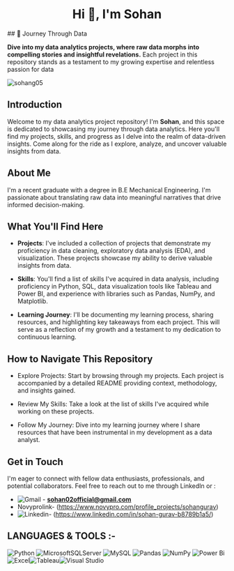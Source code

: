 <h1 align="center">Hi 👋, I'm Sohan</h1>
## 🌟 Journey Through Data

**Dive into my data analytics projects, where raw data morphs into compelling stories and insightful revelations.** Each project in this repository stands as a testament to my growing expertise and relentless passion for data 

<p align="left"> <img src="https://komarev.com/ghpvc/?username=sohang05&label=Profile%20views&color=0e75b6&style=flat" alt="sohang05" /> </p>

## Introduction
Welcome to my data analytics project repository! I'm **Sohan**, and this space is dedicated to showcasing my journey through data analytics. Here you'll find my projects, skills, and progress as I delve into the realm of data-driven insights. Come along for the ride as I explore, analyze, and uncover valuable insights from data.

## About Me
I'm a recent graduate with a degree in B.E Mechanical Engineering. I'm passionate about translating raw data into meaningful narratives that drive informed decision-making.

## What You'll Find Here

* **Projects**: I've included a collection of projects that demonstrate my proficiency in data cleaning, exploratory data analysis (EDA), and visualization. These projects showcase my ability to derive valuable insights from data.

* **Skills**: You'll find a list of skills I've acquired in data analysis, including proficiency in Python, SQL, data visualization tools like Tableau and Power BI, and experience with libraries such as Pandas, NumPy, and Matplotlib.

* **Learning Journey**: I'll be documenting my learning process, sharing resources, and highlighting key takeaways from each project. This will serve as a reflection of my growth and a testament to my dedication to continuous learning.

## How to Navigate This Repository

* Explore Projects: Start by browsing through my projects. Each project is accompanied by a detailed README providing context, methodology, and insights gained.

* Review My Skills: Take a look at the list of skills I've acquired while working on these projects.

* Follow My Journey: Dive into my learning journey where I share resources that have been instrumental in my development as a data analyst.

## Get in Touch
I'm eager to connect with fellow data enthusiasts, professionals, and potential collaborators. Feel free to reach out to me through LinkedIn or :
- ![Gmail](https://img.shields.io/badge/Gmail-D14836?style=for-the-badge&logo=gmail&logoColor=white) - **sohan02official@gmail.com**
- Novyprolink- (https://www.novypro.com/profile_projects/sohangurav)
- ![Linkedin](https://img.shields.io/badge/LinkedIn-0077B5?style=for-the-badge&logo=linkedin&logoColor=white)- (https://www.linkedin.com/in/sohan-gurav-b8789b1a5/)  


## LANGUAGES & TOOLS :- 

![Python](https://img.shields.io/badge/python-3670A0?style=for-the-badge&logo=python&logoColor=ffdd54) ![MicrosoftSQLServer](https://img.shields.io/badge/Microsoft%20SQL%20Sever-CC2927?style=for-the-badge&logo=microsoft%20sql%20server&logoColor=white) ![MySQL](https://img.shields.io/badge/mysql-%2300f.svg?style=for-the-badge&logo=mysql&logoColor=white) ![Pandas](https://img.shields.io/badge/pandas-%23150458.svg?style=for-the-badge&logo=pandas&logoColor=white) ![NumPy](https://img.shields.io/badge/numpy-%23013243.svg?style=for-the-badge&logo=numpy&logoColor=white) ![Power Bi](https://img.shields.io/badge/Power%20BI-F2C811.svg?style=for-the-badge&logo=Power-BI&logoColor=black) ![Excel](https://img.shields.io/badge/Microsoft%20Excel-217346.svg?style=for-the-badge&logo=Microsoft-Excel&logoColor=white)![Tableau](https://img.shields.io/badge/Tableau-E97627?style=for-the-badge&logo=Tableau&logoColor=white)![Visual Studio](https://img.shields.io/badge/Visual_Studio_Code-0078D4?style=for-the-badge&logo=visual%20studio%20code&logoColor=white)


























